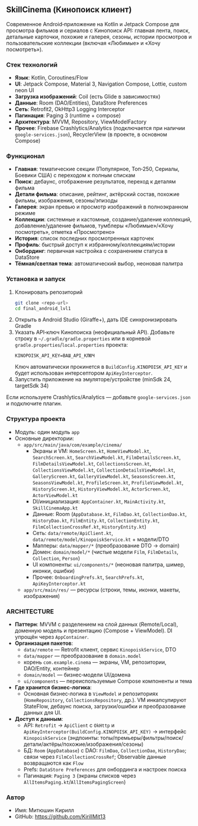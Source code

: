 ## SkillCinema (Кинопоиск клиент)

Современное Android‑приложение на Kotlin и Jetpack Compose для просмотра фильмов и сериалов с Кинопоиск API: главная лента, поиск, детальные карточки, похожие и галерея, сезоны, истории просмотров и пользовательские коллекции (включая «Любимые» и «Хочу посмотреть»).


### Стек технологий
- **Язык**: Kotlin, Coroutines/Flow
- **UI**: Jetpack Compose, Material 3, Navigation Compose, Lottie, custom neon UI
- **Загрузка изображений**: Coil (есть Glide в зависимостях)
- **Данные**: Room (DAO/Entities), DataStore Preferences
- **Сеть**: Retrofit2, OkHttp3 Logging Interceptor
- **Пагинация**: Paging 3 (runtime + compose)
- **Архитектура**: MVVM, Repository, ViewModelFactory
- **Прочее**: Firebase Crashlytics/Analytics (подключается при наличии `google-services.json`), RecyclerView (в проекте, в основном Compose)

### Функционал
- **Главная**: тематические секции (Популярное, Топ‑250, Сериалы, Боевики США) с переходом к полным спискам
- **Поиск**: дебаунс, отображение результатов, переход к деталям фильма
- **Детали фильма**: описание, рейтинг, актёрский состав, похожие фильмы, изображения, сезоны/эпизоды
- **Галерея**: экран превью и просмотр изображений в полноэкранном режиме
- **Коллекции**: системные и кастомные, создание/удаление коллекций, добавление/удаление фильмов, тумблеры «Любимые»/«Хочу посмотреть», отметка «Просмотрено»
- **История**: список последних просмотренных карточек
- **Профиль**: быстрый доступ к избранному/коллекциям/истории
- **Онбординг**: первичная настройка с сохранением статуса в DataStore
- **Тёмная/светлая тема**: автоматический выбор, неоновая палитра

### Установка и запуск
1. Клонировать репозиторий
   ```bash
   git clone <repo-url>
   cd final_android_lvl1
   ```
2. Открыть в Android Studio (Giraffe+), дать IDE синхронизировать Gradle
3. Указать API‑ключ Кинопоиска (неофициальный API). Добавьте строку в `~/.gradle/gradle.properties` или в корневой `gradle.properties`/`local.properties` проекта:
   ```
   KINOPOISK_API_KEY=ВАШ_API_КЛЮЧ
   ```
   Ключ автоматически прокинется в `BuildConfig.KINOPOISK_API_KEY` и будет использован интерсептором `ApiKeyInterceptor`.
4. Запустить приложение на эмуляторе/устройстве (minSdk 24, targetSdk 34)

Если используете Crashlytics/Analytics — добавьте `google-services.json` и подключите плагин.

### Структура проекта
- Модуль: один модуль `app`
- Основные директории:
  - `app/src/main/java/com/example/cinema/`
    - Экраны и VM: `HomeScreen.kt`, `HomeViewModel.kt`, `SearchScreen.kt`, `SearchViewModel.kt`, `FilmDetailsScreen.kt`, `FilmDetailsViewModel.kt`, `CollectionsScreen.kt`, `CollectionsViewModel.kt`, `CollectionDetailsViewModel.kt`, `GalleryScreen.kt`, `GalleryViewModel.kt`, `SeasonsScreen.kt`, `SeasonsViewModel.kt`, `ProfileScreen.kt`, `ProfileViewModel.kt`, `HistoryScreen.kt`, `HistoryViewModel.kt`, `ActorScreen.kt`, `ActorViewModel.kt`
    - DI/инициализация: `AppContainer.kt`, `MainActivity.kt`, `SkillCinemaApp.kt`
    - Данные: Room (`AppDatabase.kt`, `FilmDao.kt`, `CollectionDao.kt`, `HistoryDao.kt`, `FilmEntity.kt`, `CollectionEntity.kt`, `FilmCollectionCrossRef.kt`, `HistoryEntity.kt`)
    - Сеть: `data/remote/ApiClient.kt`, `data/remote/model/KinopoiskService.kt` + модели/DTO
    - Мапперы: `data/mapper/*` (преобразование DTO → domain)
    - Домен: `domain/model/*` (чистые модели `Film`, `FilmDetails`, `Collection`, `Person`)
    - UI компоненты: `ui/components/*` (неоновая палитра, шимер, иконки, ошибки)
    - Прочее: `OnboardingPrefs.kt`, `SearchPrefs.kt`, `ApiKeyInterceptor.kt`
  - `app/src/main/res/` — ресурсы (строки, темы, иконки, макеты, изображения)

### ARCHITECTURE
- **Паттерн**: MVVM с разделением на слой данных (Remote/Local), доменную модель и презентацию (Compose + ViewModel). DI упрощён через `AppContainer`.
- **Организация пакетов**:
  - `data/remote` — Retrofit клиент, сервис `KinopoiskService`, DTO
  - `data/mapper` — преобразование в `domain.model`
  - корень `com.example.cinema` — экраны, VM, репозитории, DAO/Entity, контейнер
  - `domain/model` — бизнес‑модели UI/домена
  - `ui/components` — переиспользуемые Compose компоненты и тема
- **Где хранится бизнес‑логика**:
  - Основная бизнес‑логика в `ViewModel` и репозиториях (`HomeRepository`, `CollectionsRepository`, др.). VM инкапсулируют StateFlow, дебаунс поиска, загрузки/ошибки и преобразование данных для UI.
- **Доступ к данным**:
  - API: `Retrofit` → `ApiClient` с `OkHttp` и `ApiKeyInterceptor(BuildConfig.KINOPOISK_API_KEY)` → интерфейс `KinopoiskService` (эндпоинты: топы/премьеры/фильтры/поиск/детали/актёры/похожие/изображения/сезоны)
  - БД: `Room` (`AppDatabase`) с DAO: `FilmDao`, `CollectionDao`, `HistoryDao`; связи через `FilmCollectionCrossRef`; Observable данные возвращаются как `Flow`
  - Prefs: `DataStore Preferences` для онбординга и настроек поиска
  - Пагинация: `Paging 3` (экраны списков через `AllItemsPaging.kt`/`AllItemsPagingScreen`)


### Автор
- Имя: Митюшин Кирилл
- GitHub: https://github.com/KirillMit13


